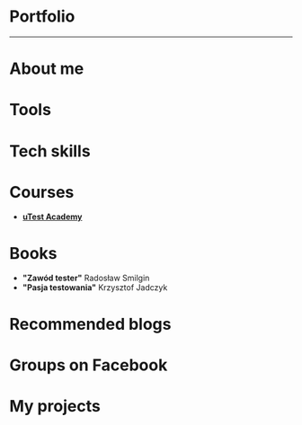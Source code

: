 # Portfolio
***
# About me
# Tools
# Tech skills
# Courses
* **[uTest Academy](https://utest.com)**
# Books
* **"Zawód tester"** Radosław Smilgin
* **"Pasja testowania"** Krzysztof Jadczyk
# Recommended blogs
# Groups on Facebook
# My projects
